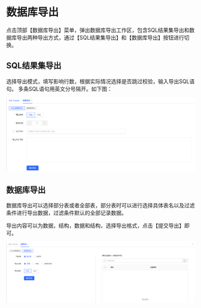 # 数据库导出
点击顶部【数据库导出】菜单，弹出数据库导出工作区，包含SQL结果集导出和数据库导出两种导出方式，通过【SQL结果集导出】和【数据库导出】按钮进行切换。

## SQL结果集导出
选择导出模式，填写影响行数，根据实际情况选择是否跳过校验，输入导出SQL语句。
多条SQL语句用英文分号隔开。如下图：

![](../../image/DMS/data-export1.png)
 
## 数据库导出
数据库导出可以选择部分表或者全部表，部分表时可以进行选择具体表名以及过滤条件进行导出数据，过滤条件默认的全部记录数据。

导出内容可以为数据，结构，数据和结构，选择导出格式，点击【提交导出】即可。
 
![](../../image/DMS/data-export2.png)
